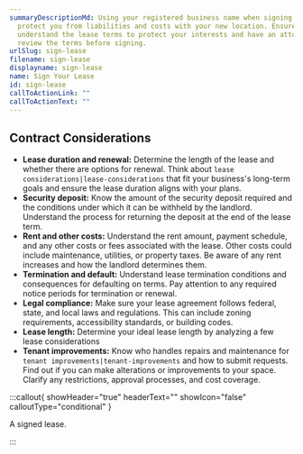 ```yaml
---
summaryDescriptionMd: Using your registered business name when signing may
  protect you from liabilities and costs with your new location. Ensure you
  understand the lease terms to protect your interests and have an attorney
  review the terms before signing.
urlSlug: sign-lease
filename: sign-lease
displayname: sign-lease
name: Sign Your Lease
id: sign-lease
callToActionLink: ""
callToActionText: ""
---
```

## Contract Considerations

* **Lease duration and renewal:** Determine the length of the lease and whether there are options for renewal. Think about `lease considerations|lease-considerations` that fit your business's long-term goals and ensure the lease duration aligns with your plans.
* **Security deposit:** Know the amount of the security deposit required and the conditions under which it can be withheld by the landlord. Understand the process for returning the deposit at the end of the lease term.
* **Rent and other costs:** Understand the rent amount, payment schedule, and any other costs or fees associated with the lease. Other costs could include maintenance, utilities, or property taxes. Be aware of any rent increases and how the landlord determines them.
* **Termination and default:** Understand lease termination conditions and consequences for defaulting on terms. Pay attention to any required notice periods for termination or renewal.
* **Legal compliance:** Make sure your lease agreement follows federal, state, and local laws and regulations. This can include zoning requirements, accessibility standards, or building codes.
* **Lease length:** Determine your ideal lease length by analyzing a few lease considerations
* **Tenant improvements:** Know who handles repairs and maintenance for `tenant improvements|tenant-improvements` and how to submit requests. Find out if you can make alterations or improvements to your space. Clarify any restrictions, approval processes, and cost coverage.

:::callout{ showHeader="true" headerText="" showIcon="false" calloutType="conditional" }

A signed lease.

:::